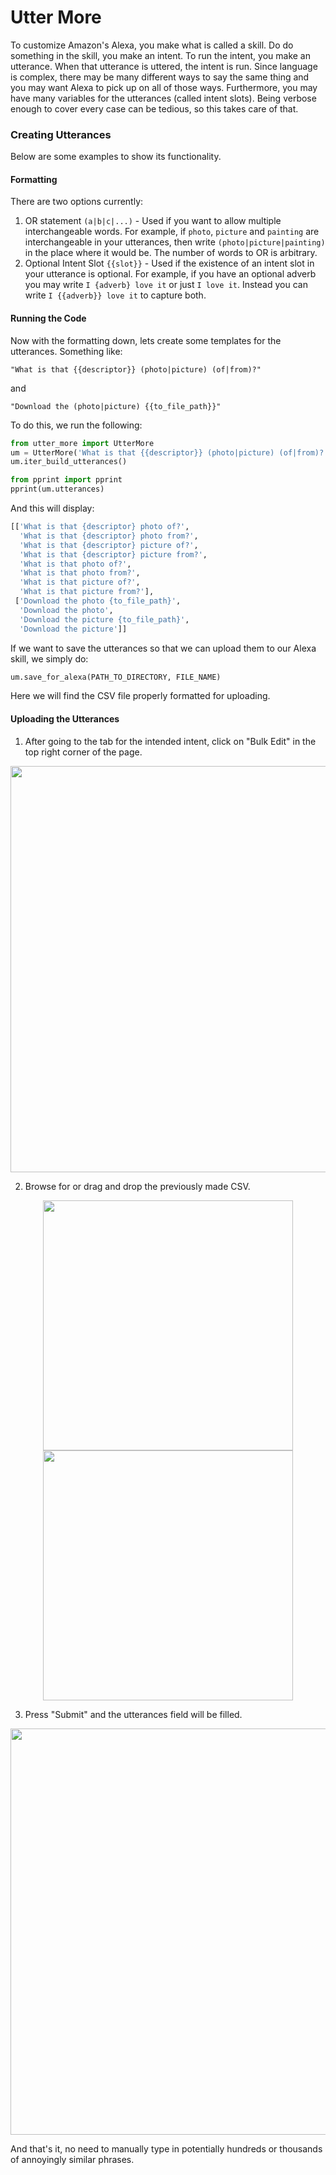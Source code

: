 # Utter More
To customize Amazon's Alexa, you make what is called a skill. Do do something in the skill, you make an intent. To run the intent, you make an utterance. When that utterance is uttered, the intent is run. Since language is complex, there may be many different ways to say the same thing and you may want Alexa to pick up on all of those ways. Furthermore, you may have many variables for the utterances (called intent slots). Being verbose enough to cover every case can be tedious, so this takes care of that.

### Creating Utterances
Below are some examples to show its functionality.
#### Formatting
There are two options currently:
1) OR statement `(a|b|c|...)` - Used if you want to allow multiple interchangeable words. For example, if `photo`, `picture` and `painting` are interchangeable in your utterances, then write `(photo|picture|painting)` in the place where it would be. The number of words to OR is arbitrary.
2) Optional Intent Slot `{{slot}}` - Used if the existence of an intent slot in your utterance is optional. For example, if you have an optional adverb you may write `I {adverb} love it` or just `I love it`. Instead you can write `I {{adverb}} love it` to capture both.

#### Running the Code
Now with the formatting down, lets create some templates for the utterances. Something like:
```
"What is that {{descriptor}} (photo|picture) (of|from)?"
```
and
```
"Download the (photo|picture) {{to_file_path}}"
```
To do this, we run the following:
``` python
from utter_more import UtterMore
um = UtterMore('What is that {{descriptor}} (photo|picture) (of|from)?'
um.iter_build_utterances()

from pprint import pprint
pprint(um.utterances)
```
And this will display:
``` python
[['What is that {descriptor} photo of?',
  'What is that {descriptor} photo from?',
  'What is that {descriptor} picture of?',
  'What is that {descriptor} picture from?',
  'What is that photo of?',
  'What is that photo from?',
  'What is that picture of?',
  'What is that picture from?'],
 ['Download the photo {to_file_path}',
  'Download the photo',
  'Download the picture {to_file_path}',
  'Download the picture']]
```
If we want to save the utterances so that we can upload them to our Alexa skill, we simply do:
``` python
um.save_for_alexa(PATH_TO_DIRECTORY, FILE_NAME)
```
Here we will find the CSV file properly formatted for uploading.

#### Uploading the Utterances
1) After going to the tab for the intended intent, click on "Bulk Edit" in the top right corner of the page.

<p align="center">
  <kbd>
    <img width=650px align=center src="https://raw.githubusercontent.com/crumpstrr33/Utter-More/master/pics/intent_ui.png" />
  </kbd>
</p>

2) Browse for or drag and drop the previously made CSV.

<p align="center">
  <kbd>
    <img width=400px src="https://raw.githubusercontent.com/crumpstrr33/Utter-More/master/pics/bulk_edit.png" />
  </kbd>
  <kbd>
    <img width=400px src="https://raw.githubusercontent.com/crumpstrr33/Utter-More/master/pics/bulk_edit_filled.png" />
  </kbd>
</p>

3) Press "Submit" and the utterances field will be filled.

<p align="center">
  <kbd>
    <img width=650px src="https://raw.githubusercontent.com/crumpstrr33/Utter-More/master/pics/utterances.png" />
  </kbd>
</p>

And that's it, no need to manually type in potentially hundreds or thousands of annoyingly similar phrases.
